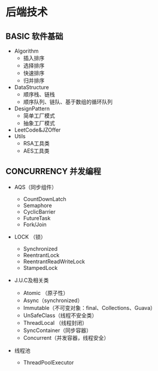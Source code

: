 # 后端技术

## BASIC 软件基础
*  Algorithm
    - 插入排序
    - 选择排序
    - 快速排序
    - 归并排序
* DataStructure 
    - 顺序栈、链栈
    - 顺序队列、链队、基于数组的循环队列
* DesignPattern 
    - 简单工厂模式
    - 抽象工厂模式
* LeetCode&JZOffer
* Utils
    - RSA工具类
    - AES工具类

## CONCURRENCY 并发编程

* AQS（同步组件）
    - CountDownLatch
    - Semaphore
    - CyclicBarrier
    - FutureTask
    - Fork/Join
* LOCK （锁）
    - Synchronized
    - ReentrantLock
    - ReentrantReadWriteLock
    - StampedLock
* J.U.C及相关类
    - Atomic （原子性）
    - Async（synchronized）
    - Immutable（不可变对象：final、Collections、Guava）
    - UnSafeClass（线程不安全类）
    - ThreadLocal （线程封闭）
    - SyncContainer（同步容器）
    - Concurrent（并发容器，线程安全）
    
* 线程池
    - ThreadPoolExecutor


   

